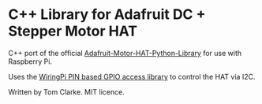 # C++ Library for Adafruit DC + Stepper Motor HAT

C++ port of the official [Adafruit-Motor-HAT-Python-Library](https://github.com/adafruit/Adafruit-Motor-HAT-Python-Library) for use with Raspberry Pi.

Uses the [WiringPi PIN based GPIO access library](http://wiringpi.com/) to control the HAT via I2C.

Written by Tom Clarke. MIT licence.
